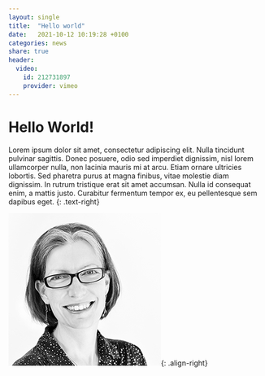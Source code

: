 ```yaml
---
layout: single
title:  "Hello world"
date:   2021-10-12 10:19:28 +0100
categories: news
share: true
header:
  video:
    id: 212731897
    provider: vimeo
---
```


# Hello World!

Lorem ipsum dolor sit amet, consectetur adipiscing elit. Nulla tincidunt pulvinar sagittis. Donec posuere, odio sed imperdiet dignissim, nisl lorem ullamcorper nulla, non lacinia mauris mi at arcu. Etiam ornare ultricies lobortis. Sed pharetra purus at magna finibus, vitae molestie diam dignissim. In rutrum tristique erat sit amet accumsan. Nulla id consequat enim, a mattis justo. Curabitur fermentum tempor ex, eu pellentesque sem dapibus eget.
{: .text-right}

![Catherine Pope](/assets/images/Catherine-Pope.png){: .align-right}